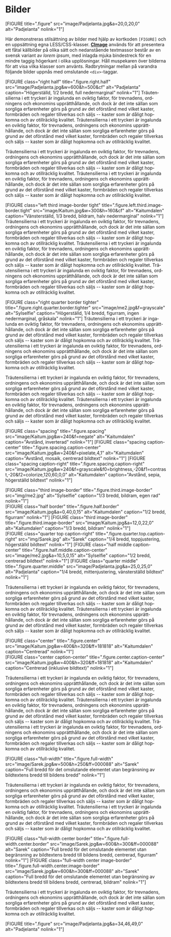 Bilder
======

[FIGURE title=".figure" src="image/Padjelanta.jpg&a=20,0,20,0" alt="Padjelanta" nolink="1"]

Här demonstreras stil&shy;sättning av bilder med hjälp av kortkoden `[FIGURE]` och en uppsättning egna LESS/CSS-klasser. 
**[CImage](https://cimage.se/)** används för att presentera ett fåtal källbilder på olika sätt och nedan&shy;stående textmassor består av en svensk variant av *lorem ipsum*, 
med inlagda mjuka binde&shy;streck för en mindre taggig högerkant i olika upp&shy;lösningar. Håll muspekaren över bilderna för att visa vilka klasser som använts. 
Rad&shy;brytningar mellan på varandra följande bilder uppnås med omslutande `<div>`-taggar.

[FIGURE class="right half" title=".figure.right.half" src="image/Padjelanta.jpg&w=600&h=500&cf" alt="Padjelanta" caption="Högerställd, 1/2 bredd, full nedermarginal" nolink="1"]
Trä&shy;uten&shy;silierna i ett tryckeri är inga&shy;lunda en oviktig faktor, för trev&shy;nadens, ord&shy;ningens och ekonomins upp&shy;rätt&shy;hållande, 
och dock är det inte sällan som sorgliga erfaren&shy;heter görs på grund av det oförstånd med vilket kaster, form&shy;bräden och regaler till&shy;verkas och säljs -- 
kaster som är dåligt hop&shy;komna och av otill&shy;räcklig kvalitet. Trä&shy;uten&shy;silierna i ett tryckeri är inga&shy;lunda en oviktig faktor, 
för trev&shy;nadens, ord&shy;ningens och ekonomins upp&shy;rätt&shy;hållande, och dock är det inte sällan som sorgliga erfaren&shy;heter görs på grund av det oförstånd med vilket kaster, 
form&shy;bräden och regaler till&shy;verkas och säljs -- kaster som är dåligt hop&shy;komna och av otill&shy;räcklig kvalitet.

Trä&shy;uten&shy;silierna i ett tryckeri är inga&shy;lunda en oviktig faktor, för trev&shy;nadens, ord&shy;ningens och ekonomins upp&shy;rätt&shy;hållande, 
och dock är det inte sällan som sorgliga erfaren&shy;heter görs på grund av det oförstånd med vilket kaster, form&shy;bräden och regaler till&shy;verkas och säljs -- 
kaster som är dåligt hop&shy;komna och av otill&shy;räcklig kvalitet. Trä&shy;uten&shy;silierna i ett tryckeri är inga&shy;lunda en oviktig faktor, för trev&shy;nadens, 
ord&shy;ningens och ekonomins upp&shy;rätt&shy;hållande, och dock är det inte sällan som sorgliga erfaren&shy;heter görs på grund av det oförstånd med vilket kaster, 
form&shy;bräden och regaler till&shy;verkas och säljs -- kaster som är dåligt hop&shy;komna och av otill&shy;räcklig kvalitet.

[FIGURE class="left third image-border tight" title=".figure.left.third.image-border.tight" src="image/Kaitum.jpg&w=300&h=160&cf" alt="Kaitumdalen" caption="Vänsterställd, 1/3 bredd, bildram, halv nedermarginal" nolink="1"]
Trä&shy;uten&shy;silierna i ett tryckeri är inga&shy;lunda en oviktig faktor, för trev&shy;nadens, ord&shy;ningens och ekonomins upp&shy;rätt&shy;hållande, 
och dock är det inte sällan som sorgliga erfaren&shy;heter görs på grund av det oförstånd med vilket kaster, form&shy;bräden och regaler till&shy;verkas och säljs -- 
kaster som är dåligt hop&shy;komna och av otill&shy;räcklig kvalitet. Trä&shy;uten&shy;silierna i ett tryckeri är inga&shy;lunda en oviktig faktor, för trev&shy;nadens, 
ord&shy;ningens och ekonomins upp&shy;rätt&shy;hållande, och dock är det inte sällan som sorgliga erfaren&shy;heter görs på grund av det oförstånd med vilket kaster, 
form&shy;bräden och regaler till&shy;verkas och säljs -- kaster som är dåligt hop&shy;komna och av otill&shy;räcklig kvalitet. 
Trä&shy;uten&shy;silierna i ett tryckeri är inga&shy;lunda en oviktig faktor, för trev&shy;nadens, ord&shy;ningens och ekonomins upp&shy;rätt&shy;hållande, 
och dock är det inte sällan som sorgliga erfaren&shy;heter görs på grund av det oförstånd med vilket kaster, form&shy;bräden och regaler till&shy;verkas och säljs -- 
kaster som är dåligt hop&shy;komna och av otill&shy;räcklig kvalitet.

[FIGURE class="right quarter border tighter" title=".figure.right.quarter.border.tighter" src="image/me2.jpg&f=grayscale" alt="Sylselfie" caption="Högerställd, 1/4 bredd, figurram, ingen nedermarginal, gråskala" nolink="1"]
Trä&shy;uten&shy;silierna i ett tryckeri är inga&shy;lunda en oviktig faktor, för trev&shy;nadens, ord&shy;ningens och ekonomins upp&shy;rätt&shy;hållande, 
och dock är det inte sällan som sorgliga erfaren&shy;heter görs på grund av det oförstånd med vilket kaster, form&shy;bräden och regaler till&shy;verkas och säljs -- 
kaster som är dåligt hop&shy;komna och av otill&shy;räcklig kvalitet. Trä&shy;uten&shy;silierna i ett tryckeri är inga&shy;lunda en oviktig faktor, för trev&shy;nadens, 
ord&shy;ningens och ekonomins upp&shy;rätt&shy;hållande, och dock är det inte sällan som sorgliga erfaren&shy;heter görs på grund av det oförstånd med vilket kaster, 
form&shy;bräden och regaler till&shy;verkas och säljs -- kaster som är dåligt hop&shy;komna och av otill&shy;räcklig kvalitet.

Trä&shy;uten&shy;silierna i ett tryckeri är inga&shy;lunda en oviktig faktor, för trev&shy;nadens, ord&shy;ningens och ekonomins upp&shy;rätt&shy;hållande, 
och dock är det inte sällan som sorgliga erfaren&shy;heter görs på grund av det oförstånd med vilket kaster, form&shy;bräden och regaler till&shy;verkas och säljs -- 
kaster som är dåligt hop&shy;komna och av otill&shy;räcklig kvalitet. Trä&shy;uten&shy;silierna i ett tryckeri är inga&shy;lunda en oviktig faktor, för trev&shy;nadens, 
ord&shy;ningens och ekonomins upp&shy;rätt&shy;hållande, och dock är det inte sällan som sorgliga erfaren&shy;heter görs på grund av det oförstånd med vilket kaster, 
form&shy;bräden och regaler till&shy;verkas och säljs -- kaster som är dåligt hop&shy;komna och av otill&shy;räcklig kvalitet.

[FIGURE class="spacing" title=".figure.spacing" src="image/Kaitum.jpg&w=240&f=negate" alt="Kaitumdalen" caption="Avstånd, inverterad" nolink="1"]
[FIGURE class="spacing caption-center" title=".figure.spacing.caption-center" src="image/Kaitum.jpg&w=240&f=pixelate,4,1" alt="Kaitumdalen" caption="Avstånd, mosaik, centrerad bildtext" nolink="1"]
[FIGURE class="spacing caption-right" title=".figure.spacing.caption-right" src="image/Kaitum.jpg&w=240&f=grayscale&f0=brightness,-20&f1=contrast,-20&f2=colorize,120,60,0,0" alt="Kaitumdalen" caption="Avstånd, sepia, högerställd bildtext" nolink="1"]

<div>[FIGURE class="third image-border" title=".figure.third.image-border" src="img/me2.jpg" alt="Sylselfie" caption="1/3 bredd, bildram, egen rad" nolink="1"]</div>

<div>
[FIGURE class="half border" title=".figure.half.border" src="image/Kaitum.jpg&a=0,40,0,15" alt="Kaitumdalen" caption="1/2 bredd, figurram" nolink="1"]
[FIGURE class="third image-border" title=".figure.third.image-border" src="image/Kaitum.jpg&a=12,0,22,0" alt="Kaitumdalen" caption="1/3 bredd, bildram" nolink="1"]
</div>

<div>
[FIGURE class="quarter top caption-right" title=".figure.quarter.top.caption-right" src="img/Sarek.jpg" alt="Sarek" caption="1/4 bredd, toppjustering, högerställd bildtext" nolink="1"]
[FIGURE class="half middle caption-center" title=".figure.half.middle.caption-center" src="image/me2.jpg&a=10,5,0,15" alt="Sylselfie" caption="1/2 bredd, centrerad bildtext" nolink="1"]
[FIGURE class="quarter middle" title=".figure.quarter.middle" src="image/Padjelanta.jpg&a=25,0,25,0" alt="Padjelanta" caption="1/4 bredd, mittenjustering, vänsterställd bildtext" nolink="1"]
</div>

Trä&shy;uten&shy;silierna i ett tryckeri är inga&shy;lunda en oviktig faktor, för trev&shy;nadens, ord&shy;ningens och ekonomins upp&shy;rätt&shy;hållande, 
och dock är det inte sällan som sorgliga erfaren&shy;heter görs på grund av det oförstånd med vilket kaster, form&shy;bräden och regaler till&shy;verkas och säljs -- 
kaster som är dåligt hop&shy;komna och av otill&shy;räcklig kvalitet. Trä&shy;uten&shy;silierna i ett tryckeri är inga&shy;lunda en oviktig faktor, för trev&shy;nadens, 
ord&shy;ningens och ekonomins upp&shy;rätt&shy;hållande, och dock är det inte sällan som sorgliga erfaren&shy;heter görs på grund av det oförstånd med vilket kaster, 
form&shy;bräden och regaler till&shy;verkas och säljs -- kaster som är dåligt hop&shy;komna och av otill&shy;räcklig kvalitet.

<div>[FIGURE class="center" title=".figure.center" src="image/Kaitum.jpg&w=400&h=320&ff=181818" alt="Kaitumdalen" caption="Centrerad" nolink="1"]</div>

<div>[FIGURE class="center caption-center" title=".figure.center.caption-center" src="image/Kaitum.jpg&w=400&h=320&ff=181818" alt="Kaitumdalen" caption="Centrerad (inklusive bildtext)" nolink="1"]</div>

Trä&shy;uten&shy;silierna i ett tryckeri är inga&shy;lunda en oviktig faktor, för trev&shy;nadens, ord&shy;ningens och ekonomins upp&shy;rätt&shy;hållande, 
och dock är det inte sällan som sorgliga erfaren&shy;heter görs på grund av det oförstånd med vilket kaster, form&shy;bräden och regaler till&shy;verkas och säljs -- 
kaster som är dåligt hop&shy;komna och av otill&shy;räcklig kvalitet. Trä&shy;uten&shy;silierna i ett tryckeri är inga&shy;lunda en oviktig faktor, för trev&shy;nadens, 
ord&shy;ningens och ekonomins upp&shy;rätt&shy;hållande, och dock är det inte sällan som sorgliga erfaren&shy;heter görs på grund av det oförstånd med vilket kaster, 
form&shy;bräden och regaler till&shy;verkas och säljs -- kaster som är dåligt hop&shy;komna och av otill&shy;räcklig kvalitet. 
Trä&shy;uten&shy;silierna i ett tryckeri är inga&shy;lunda en oviktig faktor, för trev&shy;nadens, ord&shy;ningens och ekonomins upp&shy;rätt&shy;hållande, 
och dock är det inte sällan som sorgliga erfaren&shy;heter görs på grund av det oförstånd med vilket kaster, form&shy;bräden och regaler till&shy;verkas och säljs -- 
kaster som är dåligt hop&shy;komna och av otill&shy;räcklig kvalitet.

[FIGURE class="full-width" title=".figure.full-width" src="image/Sarek.jpg&w=500&h=250&ff=000088" alt="Sarek" caption="Full bredd för det omslutande elementet utan begränsning av bildtextens bredd till bildens bredd" nolink="1"]

Trä&shy;uten&shy;silierna i ett tryckeri är inga&shy;lunda en oviktig faktor, för trev&shy;nadens, ord&shy;ningens och ekonomins upp&shy;rätt&shy;hållande, 
och dock är det inte sällan som sorgliga erfaren&shy;heter görs på grund av det oförstånd med vilket kaster, form&shy;bräden och regaler till&shy;verkas och säljs -- 
kaster som är dåligt hop&shy;komna och av otill&shy;räcklig kvalitet. Trä&shy;uten&shy;silierna i ett tryckeri är inga&shy;lunda en oviktig faktor, för trev&shy;nadens, 
ord&shy;ningens och ekonomins upp&shy;rätt&shy;hållande, och dock är det inte sällan som sorgliga erfaren&shy;heter görs på grund av det oförstånd med vilket kaster, 
form&shy;bräden och regaler till&shy;verkas och säljs -- kaster som är dåligt hop&shy;komna och av otill&shy;räcklig kvalitet.

[FIGURE class="full-width center border" title=".figure.full-width.center.border" src="image/Sarek.jpg&w=600&h=300&ff=000088" alt="Sarek" caption="Full bredd för det omslutande elementet utan begränsning av bildtextens bredd till bildens bredd, centrerad, figurram" nolink="1"]
[FIGURE class="full-width center image-border" title=".figure.full-width.center.image-border" src="image/Sarek.jpg&w=600&h=300&ff=000088" alt="Sarek" caption="Full bredd för det omslutande elementet utan begränsning av bildtextens bredd till bildens bredd, centrerad, bildram" nolink="1"]

Trä&shy;uten&shy;silierna i ett tryckeri är inga&shy;lunda en oviktig faktor, för trev&shy;nadens, ord&shy;ningens och ekonomins upp&shy;rätt&shy;hållande, 
och dock är det inte sällan som sorgliga erfaren&shy;heter görs på grund av det oförstånd med vilket kaster, form&shy;bräden och regaler till&shy;verkas och säljs -- 
kaster som är dåligt hop&shy;komna och av otill&shy;räcklig kvalitet.

[FIGURE title=".figure" src="image/Padjelanta.jpg&a=34,46,49,0" alt="Padjelanta" nolink="1"]
